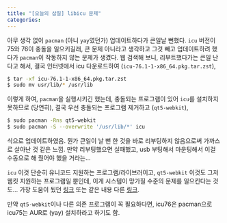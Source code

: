 ```yaml
---
title: "[오늘의 삽질] libicu 문제"
categories:
---
```


아무 생각 없이 `pacman` (아니 `yay`였던가) 업데이트하다가 큰일날 뻔했다. `icu` 버전이 75와 76이 충돌을 일으키길래, 큰 문제 아니라고 생각하고 그것 빼고 업데이트하려 했다가 `pacman`이 작동하지 않는 문제가 생겼다. 웹 검색해 보니, 리부트했다가는 큰일 난다고 해서, 결국 인터넷에서 icu 다운로드하여 (`icu-76.1-1-x86_64.pkg.tar.zst`), 

```bash
$ tar -xf icu-76.1-1-x86_64.pkg.tar.zst
$ sudo mv usr/lib/* /usr/lib
```

이렇게 하여, `pacman`을 실행시키긴 했는데, 충돌되는 프로그램이 있어 `icu`를 설치하지 못하므로 (당연히), 결국 우선 충돌되는 프로그램 제거하고 (`qt5-webkit`), 

```bash
$ sudo pacman -Rns qt5-webkit
$ sudo pacman -S --overwrite '/usr/lib/*' icu
```

식으로 업데이트하였음. 뭔가 큰일이 날 뻔 한 것을 바로 리부팅하지 않음으로써 가까스로 살아난 것 같은 느낌. 만약 리부팅했으면 실패했고, usb 부팅해서 마운팅해서 이걸 수동으로 해 줬어야 했을 거라는... 

`icu` 이것 단순히 유니코드 지원하는 프로그램/라이브러이고, `qt5-webkit` 이것도 그저 웹킷 지원하는 프로그램일 뿐인데, 이게 시스템이 망가질 수준의 문제를 일으킨다는 것도... 가장 도움이 됬던 [링크](https://www.reddit.com/r/archlinux/comments/1cydxhs/libicuucso75_icu_package_update_issues/) 또는 같은 내용 다른 [링크](https://www.reddit.com/r/archlinux/comments/1cydxhs/libicuucso75_icu_package_update_issues/).

만약 `qt5-webkit`이나 다른 의존 프로그램이 꼭 필요하다면, icu76은 pacman으로 icu75는 AUR로 (yay) 설치하라고 하기도 함.